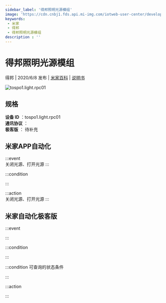 ```yaml
---
sidebar_label: '得邦照明光源模组'
image: 'https://cdn.cnbj1.fds.api.mi-img.com/iotweb-user-center/developer_1678870952281jf5qxHo9.png?GalaxyAccessKeyId=AKVGLQWBOVIRQ3XLEW&Expires=9223372036854775807&Signature=FCmRxY9rHZclhv/HUK6kc7mkL18='
keywords: 
 - 米家
 - 得邦
 - 得邦照明光源模组
description : ''
---
```

# 得邦照明光源模组

得邦 | 2020/6/8 发布 | [米家百科](https://home.mi.com/webapp/content/baike/product/index.html?model=tospo1.light.rpc01) | [说明书](https://home.mi.com/views/introduction.html?model=tospo1.light.rpc01&region=cn)

![tospo1.light.rpc01](https://cdn.cnbj1.fds.api.mi-img.com/iotweb-user-center/developer_1678870952281jf5qxHo9.png?GalaxyAccessKeyId=AKVGLQWBOVIRQ3XLEW&Expires=9223372036854775807&Signature=FCmRxY9rHZclhv/HUK6kc7mkL18=)

## 规格  
> 
**设备 ID** ：tospo1.light.rpc01  
**通讯协议** ：  
**极客版**  ： 待补充 


## 米家APP自动化  

:::event  
关闭光源、打开光源
:::

:::condition  

:::

:::action   
关闭光源、打开光源
:::

## 米家自动化极客版  

:::event  

:::

:::condition  

:::

:::condition 可查询的状态条件  

:::

:::action  

:::

        
